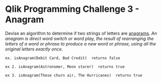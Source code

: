 # Qlik Programming Challenge 3 - Anagram

Devise an algorithm to determine if two strings of letters are [anagrams](https://en.wikipedia.org/wiki/Anagram).  *An anagram is direct word switch or word play, the result of rearranging the letters of a word or phrase to produce a new word or phrase, using all the original letters exactly once.*

`ex. isAnagram(Debit Card, Bad Credit) 
returns false `

`ex 2. isAnagram(Astronomer, Moon starer) 
returns true `

`ex 3. isAnagram(These churn air, The Hurricanes) 
returns true`
